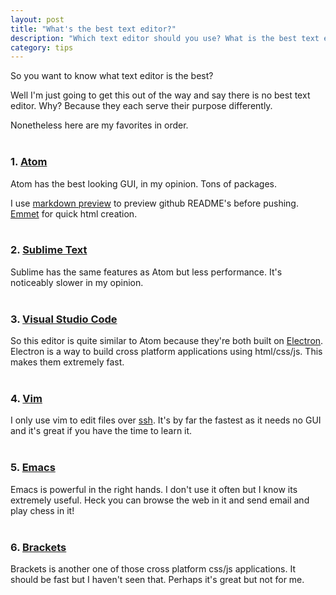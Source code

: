 ```yaml
---
layout: post
title: "What's the best text editor?"
description: "Which text editor should you use? What is the best text editor? Atom, Brackets, Vim, Emacs."
category: tips
---
```


So you want to know what text editor is the best?

<!--more-->

Well I'm just going to get this out of the way and say there is no best text editor. Why? Because they
each serve their purpose differently.

Nonetheless here are my favorites in order.
<br>
<br>

### 1. [Atom](https://atom.io/)
Atom has the best looking GUI, in my opinion. Tons of packages.

I use [markdown preview](https://github.com/atom/markdown-preview) to preview github README's before pushing. [Emmet](https://github.com/atom/markdown-preview) for quick html creation.
<br>
<br>

### 2. [Sublime Text](https://www.sublimetext.com/)
Sublime has the same features as Atom but less performance. It's noticeably slower in my opinion.
<br>
<br>

### 3. [Visual Studio Code](https://code.visualstudio.com/)
So this editor is quite similar to Atom because they're both built on [Electron](http://electron.atom.io/). Electron is
a way to build cross platform applications using html/css/js. This makes them extremely fast.
<br>
<br>

### 4. [Vim](http://www.vim.org/)
I only use vim to edit files over [ssh](https://en.wikipedia.org/wiki/Secure_Shell). It's by far the fastest as it needs no GUI and it's great if you have the time to learn it.
<br>
<br>

### 5. [Emacs](https://www.gnu.org/software/emacs/)
Emacs is powerful in the right hands. I don't use it often but I know its extremely useful. Heck you can browse the web in it and send email and play chess in it!
<br>
<br>

### 6. [Brackets](http://brackets.io/)
Brackets is another one of those cross platform css/js applications. It should be fast but I haven't seen that. Perhaps it's great but not for me.
